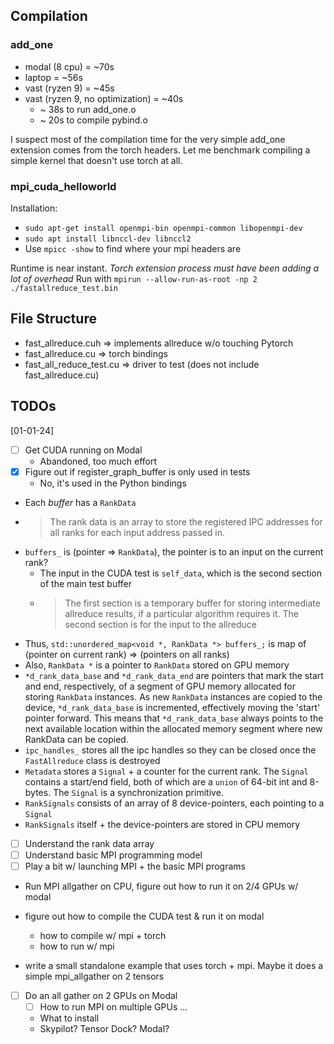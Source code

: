 ## Compilation
### add_one
- modal (8 cpu) = ~70s
- laptop = ~56s
- vast (ryzen 9) = ~45s
- vast (ryzen 9, no optimization) = ~40s
    - ~ 38s to run add_one.o
    - ~ 20s to compile pybind.o

I suspect most of the compilation time for the very simple add_one extension comes from the torch headers. Let me benchmark compiling a simple kernel that doesn't use torch at all.

### mpi_cuda_helloworld
Installation:
- `sudo apt-get install openmpi-bin openmpi-common libopenmpi-dev`
- `sudo apt install libnccl-dev libnccl2`
- Use `mpicc -show` to find where your mpi headers are

Runtime is near instant. *Torch extension process must have been adding a lot of overhead*
Run with `mpirun --allow-run-as-root -np 2 ./fastallreduce_test.bin`

## File Structure
- fast_allreduce.cuh => implements allreduce w/o touching Pytorch
- fast_allreduce.cu => torch bindings
- fast_all_reduce_test.cu => driver to test (does not include fast_allreduce.cu)

## TODOs
[01-01-24]
- [ ] Get CUDA running on Modal
    - Abandoned, too much effort
- [X] Figure out if register_graph_buffer is only used in tests
    - No, it's used in the Python bindings

- Each *buffer* has a `RankData`
- > The rank data is an array to store the registered IPC addresses for all ranks for each input address passed in. 
- `buffers_` is (pointer => `RankData`), the pointer is to an input on the current rank?
    - The input in the CUDA test is `self_data`, which is the second section of the main test buffer
    - > The first section is a temporary buffer for storing intermediate allreduce results, if a particular algorithm requires it. The second section is for the input to the allreduce
- Thus, `std::unordered_map<void *, RankData *> buffers_;` is map of (pointer on current rank) => (pointers on all ranks)
- Also, `RankData *` is a pointer to `RankData` stored on GPU memory
- `*d_rank_data_base` and `*d_rank_data_end` are pointers that mark the start and end, respectively, of a segment of GPU memory allocated for storing `RankData` instances. As new `RankData` instances are copied to the device, `*d_rank_data_base` is incremented, effectively moving the 'start' pointer forward. This means that `*d_rank_data_base` always points to the next available location within the allocated memory segment where new RankData can be copied.
- `ipc_handles_` stores all the ipc handles so they can be closed once the `FastAllreduce` class is destroyed
- `Metadata` stores a `Signal` + a counter for the current rank. The `Signal` contains a start/end field, both of which are a `union` of 64-bit int and 8-bytes. The `Signal` is a synchronization primitive.
- `RankSignals` consists of an array of 8 device-pointers, each pointing to a `Signal`
- `RankSignals` itself + the device-pointers are stored in CPU memory 

- [ ] Understand the rank data array
- [ ] Understand basic MPI programming model
- [ ] Play a bit w/ launching MPI + the basic MPI programs
- Run MPI allgather on CPU, figure out how to run it on 2/4 GPUs w/ modal

- figure out how to compile the CUDA test & run it on modal
    - how to compile w/ mpi + torch
    - how to run w/ mpi
- write a small standalone example that uses torch + mpi. Maybe it does a simple mpi_allgather on 2 tensors

- [ ] Do an all gather on 2 GPUs on Modal
    - [ ] How to run MPI on multiple GPUs ...
    - What to install
    - Skypilot? Tensor Dock? Modal?